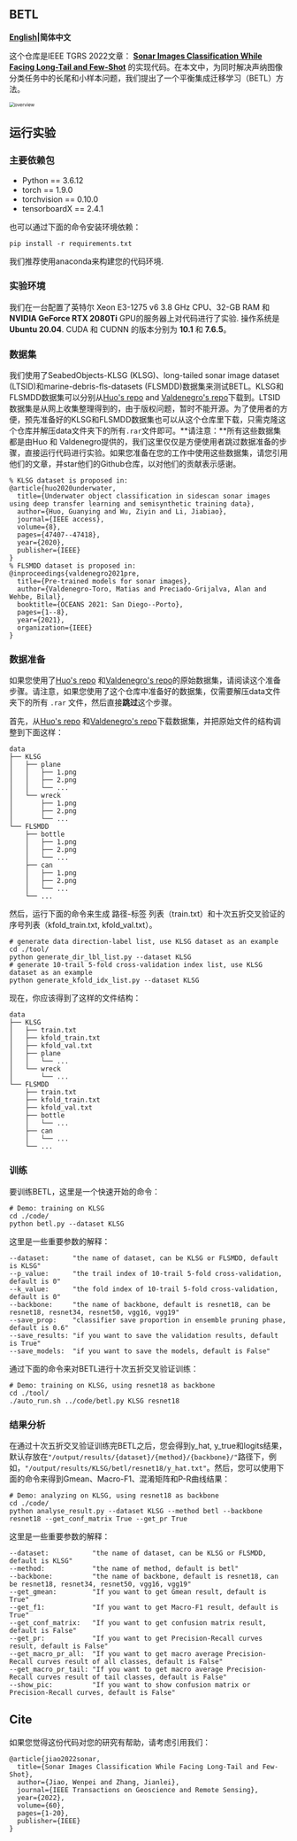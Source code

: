 ## BETL

**[English](https://github.com/Jorwnpay/TGRS_BETL/blob/main/README.md)|简体中文**

这个仓库是IEEE TGRS 2022文章： [**Sonar Images Classification While Facing Long-Tail and Few-Shot**](https://ieeexplore.ieee.org/document/9910166) 的实现代码。在本文中，为同时解决声纳图像分类任务中的长尾和小样本问题，我们提出了一个平衡集成迁移学习（BETL）方法。

<img src=".\img\overview.png" alt="overview" style="zoom:60%;" />

## 运行实验

### 主要依赖包

* Python == 3.6.12
* torch == 1.9.0
* torchvision == 0.10.0
* tensorboardX == 2.4.1

也可以通过下面的命令安装环境依赖：

```shell
pip install -r requirements.txt
```

我们推荐使用anaconda来构建您的代码环境.

### 实验环境

我们在一台配置了英特尔 Xeon E3-1275 v6 3.8 GHz CPU、32-GB RAM 和 **NVIDIA GeForce RTX 2080Ti** GPU的服务器上对代码进行了实验. 操作系统是 **Ubuntu 20.04**. CUDA 和 CUDNN 的版本分别为 **10.1** 和 **7.6.5**。

### 数据集

我们使用了SeabedObjects-KLSG (KLSG)、long-tailed sonar image dataset (LTSID)和marine-debris-fls-datasets (FLSMDD)数据集来测试BETL。KLSG和FLSMDD数据集可以分别从[Huo's repo](https://github.com/huoguanying/SeabedObjects-Ship-and-Airplane-dataset) and [Valdenegro's repo](https://github.com/mvaldenegro/marine-debris-fls-datasets/releases/tag/watertank-v1.0)下载到。LTSID数据集是从网上收集整理得到的，由于版权问题，暂时不能开源。为了使用者的方便，预先准备好的KLSG和FLSMDD数据集也可以从这个仓库里下载，只需克隆这个仓库并解压data文件夹下的所有`.rar`文件即可。**请注意：**所有这些数据集都是由Huo 和 Valdenegro提供的，我们这里仅仅是方便使用者跳过数据准备的步骤，直接运行代码进行实验。如果您准备在您的工作中使用这些数据集，请您引用他们的文章，并star他们的Github仓库，以对他们的贡献表示感谢。

```
% KLSG dataset is proposed in:
@article{huo2020underwater,
  title={Underwater object classification in sidescan sonar images using deep transfer learning and semisynthetic training data},
  author={Huo, Guanying and Wu, Ziyin and Li, Jiabiao},
  journal={IEEE access},
  volume={8},
  pages={47407--47418},
  year={2020},
  publisher={IEEE}
}
% FLSMDD dataset is proposed in:
@inproceedings{valdenegro2021pre,
  title={Pre-trained models for sonar images},
  author={Valdenegro-Toro, Matias and Preciado-Grijalva, Alan and Wehbe, Bilal},
  booktitle={OCEANS 2021: San Diego--Porto},
  pages={1--8},
  year={2021},
  organization={IEEE}
}
```

### 数据准备

如果您使用了[Huo's repo](https://github.com/huoguanying/SeabedObjects-Ship-and-Airplane-dataset) 和[Valdenegro's repo](https://github.com/mvaldenegro/marine-debris-fls-datasets/releases/tag/watertank-v1.0)的原始数据集，请阅读这个准备步骤。请注意，如果您使用了这个仓库中准备好的数据集，仅需要解压data文件夹下的所有 `.rar` 文件，然后直接**跳过**这个步骤。

首先，从[Huo's repo](https://github.com/huoguanying/SeabedObjects-Ship-and-Airplane-dataset) 和[Valdenegro's repo](https://github.com/mvaldenegro/marine-debris-fls-datasets/releases/tag/watertank-v1.0)下载数据集，并把原始文件的结构调整到下面这样：

```
data
├── KLSG
│   ├── plane
│   │   ├── 1.png
│   │   ├── 2.png
│   │   └── ...
│   └── wreck
│       ├── 1.png
│       ├── 2.png
│       └── ...
└── FLSMDD
    ├── bottle
    │   ├── 1.png
    │   ├── 2.png
    │   └── ...
    ├── can
    │   ├── 1.png
    │   ├── 2.png
    │   └── ...
    └── ...
```

然后，运行下面的命令来生成 路径-标签 列表（train.txt）和十次五折交叉验证的序号列表（kfold_train.txt, kfold_val.txt）。

```shell
# generate data direction-label list, use KLSG dataset as an example 
cd ./tool/
python generate_dir_lbl_list.py --dataset KLSG
# generate 10-trail 5-fold cross-validation index list, use KLSG dataset as an example 
python generate_kfold_idx_list.py --dataset KLSG
```

现在，你应该得到了这样的文件结构：

```
data
├── KLSG
│   ├── train.txt
│   ├── kfold_train.txt
│   ├── kfold_val.txt
│   ├── plane
│   │   └── ...
│   └── wreck
│       └── ...
└── FLSMDD
    ├── train.txt
    ├── kfold_train.txt
    ├── kfold_val.txt
    ├── bottle
    │   └── ...
    ├── can
    │   └── ...
    └── ...
```

### 训练

要训练BETL，这里是一个快速开始的命令：

```shell
# Demo: training on KLSG
cd ./code/
python betl.py --dataset KLSG
```

这里是一些重要参数的解释：

```
--dataset:      "the name of dataset, can be KLSG or FLSMDD, default is KLSG"
--p_value:      "the trail index of 10-trail 5-fold cross-validation, default is 0"
--k_value:      "the fold index of 10-trail 5-fold cross-validation, default is 0"
--backbone:     "the name of backbone, default is resnet18, can be resnet18, resnet34, resnet50, vgg16, vgg19"
--save_prop:    "classifier save proportion in ensemble pruning phase, default is 0.6"
--save_results: "if you want to save the validation results, default is True"
--save_models:  "if you want to save the models, default is False"
```

通过下面的命令来对BETL进行十次五折交叉验证训练：

```shell
# Demo: training on KLSG, using resnet18 as backbone
cd ./tool/
./auto_run.sh ../code/betl.py KLSG resnet18
```

### 结果分析

在通过十次五折交叉验证训练完BETL之后，您会得到y_hat, y_true和logits结果，默认存放在`"/output/results/{dataset}/{method}/{backbone}/"`路径下，例如，`"/output/results/KLSG/betl/resnet18/y_hat.txt"`。然后，您可以使用下面的命令来得到Gmean、Macro-F1、混淆矩阵和P-R曲线结果：

```shell
# Demo: analyzing on KLSG, using resnet18 as backbone
cd ./code/
python analyse_result.py --dataset KLSG --method betl --backbone resnet18 --get_conf_matrix True --get_pr True
```

这里是一些重要参数的解释：

```
--dataset:           "the name of dataset, can be KLSG or FLSMDD, default is KLSG"
--method:            "the name of method, default is betl"
--backbone:          "the name of backbone, default is resnet18, can be resnet18, resnet34, resnet50, vgg16, vgg19"
--get_gmean:         "If you want to get Gmean result, default is True"
--get_f1:            "If you want to get Macro-F1 result, default is True"
--get_conf_matrix:   "If you want to get confusion matrix result, default is False"
--get_pr:            "If you want to get Precision-Recall curves result, default is False"
--get_macro_pr_all:  "If you want to get macro average Precision-Recall curves result of all classes, default is False"
--get_macro_pr_tail: "If you want to get macro average Precision-Recall curves result of tail classes, default is False"
--show_pic:          "If you want to show confusion matrix or Precision-Recall curves, default is False"
```

##  Cite

如果您觉得这份代码对您的研究有帮助，请考虑引用我们：

```
@article{jiao2022sonar,
  title={Sonar Images Classification While Facing Long-Tail and Few-Shot},
  author={Jiao, Wenpei and Zhang, Jianlei},
  journal={IEEE Transactions on Geoscience and Remote Sensing},
  year={2022},
  volume={60},
  pages={1-20},
  publisher={IEEE}
}
```

